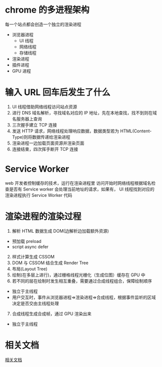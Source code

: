 # chrome 的多进程架构

每一个站点都会创造一个独立的渲染进程

- 浏览器进程
  - UI 线程
  - 网络线程
  - 存储线程
- 渲染进程
- 插件进程
- GPU 进程

# 输入 URL 回车后发生了什么

1. UI 线程借助网络线程访问站点资源
2. 进行 DNS 域名解析，寻找域名对应的 IP 地址，先在本地查找，找不到则在域名服务器上查询
3. 三次握手建立 TCP 连接
4. 发送 HTTP 请求，网络线程处理响应数据，数据类型若为 HTML(Content-Type)则将数据传递给渲染进程
5. 渲染进程一边加载页面资源并渲染页面
6. 连接结束，四次挥手断开 TCP 连接

# Service Worker

web 开发者控制缓存的技术，运行在渲染进程里
访问开始时网络线程根据域名检查是否有 Service worker 会处理当前地址的请求，如果有， UI 线程找到对应的渲染进程执行 Service Worker 代码

# 渲染进程的渲染过程

1. 解析 HTML 数据生成 DOM(边解析边加载额外资源)

- 预加载 preload
- script async defer

2. 样式计算生成 CSSOM
3. DOM 与 CSSOM 结合生成 Render Tree
4. 布局(Layout Tree)
5. 绘制(在多层上进行)，通过栅格线程光栅化（生成位图）缓存在 GPU 中
6. 若不同的层在绘制时发生相互重叠，需要通过合成线程组合，保障绘制顺序

- 独立于主线程
- 用户交互时，事件从浏览器进程=>渲染进程=>合成线程，根据事件监听的区域决定是否交由主线程处理

7. 合成线程生成合成帧，通过 GPU 渲染出来

- 独立于主线程

# 相关文档

[相关文档](https://xie.infoq.cn/article/5d36d123bfd1c56688e125ad3)
